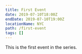 ```yaml
---
title: First Event
date: 2019-07-10T18:00Z
endDate: 2019-07-10T19:00Z
locationName: NYC
path: /first-event
tags: []
---
```


This is the first event in the series.